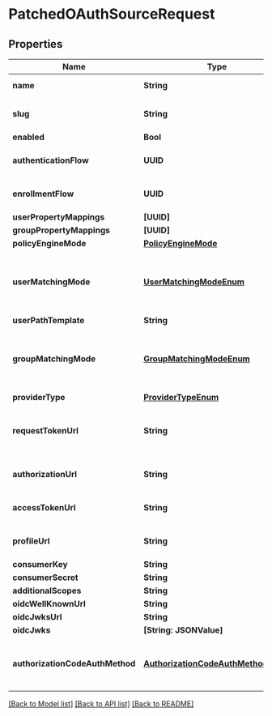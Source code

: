 # PatchedOAuthSourceRequest

## Properties
Name | Type | Description | Notes
------------ | ------------- | ------------- | -------------
**name** | **String** | Source&#39;s display Name. | [optional] 
**slug** | **String** | Internal source name, used in URLs. | [optional] 
**enabled** | **Bool** |  | [optional] 
**authenticationFlow** | **UUID** | Flow to use when authenticating existing users. | [optional] 
**enrollmentFlow** | **UUID** | Flow to use when enrolling new users. | [optional] 
**userPropertyMappings** | **[UUID]** |  | [optional] 
**groupPropertyMappings** | **[UUID]** |  | [optional] 
**policyEngineMode** | [**PolicyEngineMode**](PolicyEngineMode.md) |  | [optional] 
**userMatchingMode** | [**UserMatchingModeEnum**](UserMatchingModeEnum.md) | How the source determines if an existing user should be authenticated or a new user enrolled. | [optional] 
**userPathTemplate** | **String** |  | [optional] 
**groupMatchingMode** | [**GroupMatchingModeEnum**](GroupMatchingModeEnum.md) | How the source determines if an existing group should be used or a new group created. | [optional] 
**providerType** | [**ProviderTypeEnum**](ProviderTypeEnum.md) |  | [optional] 
**requestTokenUrl** | **String** | URL used to request the initial token. This URL is only required for OAuth 1. | [optional] 
**authorizationUrl** | **String** | URL the user is redirect to to conest the flow. | [optional] 
**accessTokenUrl** | **String** | URL used by authentik to retrieve tokens. | [optional] 
**profileUrl** | **String** | URL used by authentik to get user information. | [optional] 
**consumerKey** | **String** |  | [optional] 
**consumerSecret** | **String** |  | [optional] 
**additionalScopes** | **String** |  | [optional] 
**oidcWellKnownUrl** | **String** |  | [optional] 
**oidcJwksUrl** | **String** |  | [optional] 
**oidcJwks** | **[String: JSONValue]** |  | [optional] 
**authorizationCodeAuthMethod** | [**AuthorizationCodeAuthMethodEnum**](AuthorizationCodeAuthMethodEnum.md) | How to perform authentication during an authorization_code token request flow | [optional] 

[[Back to Model list]](../README.md#documentation-for-models) [[Back to API list]](../README.md#documentation-for-api-endpoints) [[Back to README]](../README.md)


